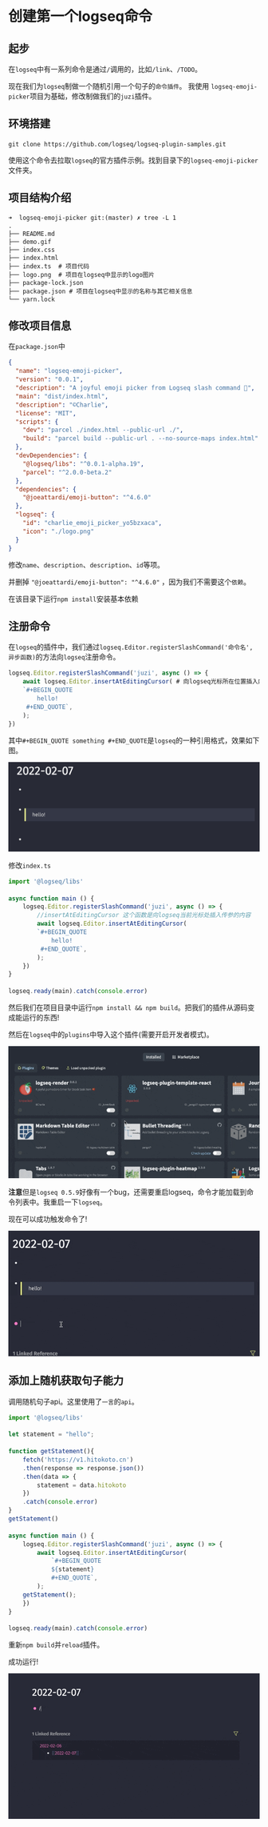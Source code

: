 # 创建第一个logseq命令

## 起步

在`logseq`中有一系列命令是通过`/`调用的，比如`/link`、`/TODO`。

现在我们为`logseq`制做一个随机引用一个句子的`命令插件`。 我使用 `logseq-emoji-picker`项目为基础，修改制做我们的`juzi`插件。

 

## 环境搭建

`git clone https://github.com/logseq/logseq-plugin-samples.git`

使用这个命令去拉取`logseq`的官方插件示例。找到目录下的`logseq-emoji-picker`文件夹。

## 项目结构介绍

```shell
➜  logseq-emoji-picker git:(master) ✗ tree -L 1
.
├── README.md 
├── demo.gif
├── index.css 
├── index.html
├── index.ts  # 项目代码
├── logo.png  # 项目在logseq中显示的logo图片
├── package-lock.json
├── package.json # 项目在logseq中显示的名称与其它相关信息
└── yarn.lock
```

## 修改项目信息

在`package.json`中

```json
{
  "name": "logseq-emoji-picker",
  "version": "0.0.1",
  "description": "A joyful emoji picker from Logseq slash command 🚀",
  "main": "dist/index.html",
  "description": "©Charlie",
  "license": "MIT",
  "scripts": {
    "dev": "parcel ./index.html --public-url ./",
    "build": "parcel build --public-url . --no-source-maps index.html"
  },
  "devDependencies": {
    "@logseq/libs": "^0.0.1-alpha.19",
    "parcel": "^2.0.0-beta.2"
  },
  "dependencies": {
    "@joeattardi/emoji-button": "^4.6.0"  
  },
  "logseq": {
    "id": "charlie_emoji_picker_yo5bzxaca",
    "icon": "./logo.png"
  }
}
```

修改`name`、`description`、`description`、`id`等项。

并删掉 `"@joeattardi/emoji-button": "^4.6.0"` ，因为我们不需要这个`依赖`。

在该目录下运行`npm install`安装基本依赖

## 

## 注册命令

在`logseq`的插件中，我们通过`logseq.Editor.registerSlashCommand('命令名', 异步函数)`的方法向`logseq`注册命令。

```javascript
logseq.Editor.registerSlashCommand('juzi', async () => {
    await logseq.Editor.insertAtEditingCursor( # 向logseq光标所在位置插入内容
    `#+BEGIN_QUOTE
        hello!
     #+END_QUOTE`,
    );
})
```

其中`#+BEGIN_QUOTE something #+END_QUOTE`是`logseq`的一种引用格式，效果如下图。

![](../.gitbook/assets/3.png)

修改`index.ts`

```javascript
import '@logseq/libs'

async function main () {
    logseq.Editor.registerSlashCommand('juzi', async () => {
        //insertAtEditingCursor 这个函数是向logseq当前光标处插入传参的内容
        await logseq.Editor.insertAtEditingCursor(
        `#+BEGIN_QUOTE
            hello!
         #+END_QUOTE`,
        );
    })
}

logseq.ready(main).catch(console.error)
```

然后我们在项目目录中运行`npm install && npm build`。把我们的插件从源码变成能运行的东西!



然后在`logseq`中的`plugins`中导入这个插件(需要开启开发者模式)。

![](../.gitbook/assets/4.gif)



**注意**但是`logseq 0.5.9`好像有一个bug，还需要重启logseq，命令才能加载到命令列表中。我重启一下`logseq`。

现在可以成功触发命令了!

![](../.gitbook/assets/5.gif)

 

## 添加上随机获取句子能力

调用随机句子api。这里使用了`一言`的`api`。

```javascript
import '@logseq/libs'

let statement = "hello";

function getStatement(){
    fetch('https://v1.hitokoto.cn')
    .then(response => response.json())
    .then(data => {
        statement = data.hitokoto
    })
    .catch(console.error)
}
getStatement()

async function main () {
    logseq.Editor.registerSlashCommand('juzi', async () => {
        await logseq.Editor.insertAtEditingCursor(
            `#+BEGIN_QUOTE
            ${statement}
            #+END_QUOTE`,
        );
    getStatement();
    })
}

logseq.ready(main).catch(console.error)
```

重新`npm build`并`reload`插件。



成功运行!

![](../.gitbook/assets/6.gif)
